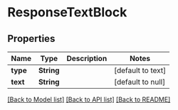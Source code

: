 # ResponseTextBlock
## Properties

| Name | Type | Description | Notes |
|------------ | ------------- | ------------- | -------------|
| **type** | **String** |  | [default to text] |
| **text** | **String** |  | [default to null] |

[[Back to Model list]](../README.md#documentation-for-models) [[Back to API list]](../README.md#documentation-for-api-endpoints) [[Back to README]](../README.md)

